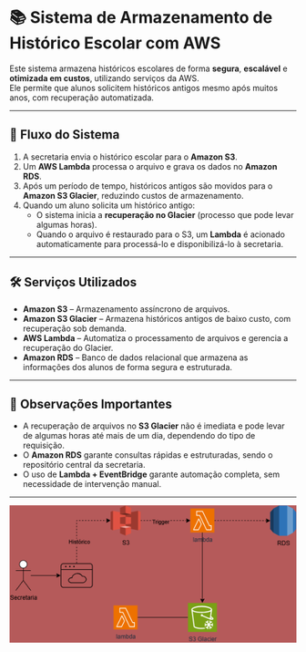 # 📚 Sistema de Armazenamento de Histórico Escolar com AWS

Este sistema armazena históricos escolares de forma **segura**, **escalável** e **otimizada em custos**, utilizando serviços da AWS.  
Ele permite que alunos solicitem históricos antigos mesmo após muitos anos, com recuperação automatizada.

---

## 🔄 Fluxo do Sistema

1. A secretaria envia o histórico escolar para o **Amazon S3**.  
2. Um **AWS Lambda** processa o arquivo e grava os dados no **Amazon RDS**.  
3. Após um período de tempo, históricos antigos são movidos para o **Amazon S3 Glacier**, reduzindo custos de armazenamento.  
4. Quando um aluno solicita um histórico antigo:  
   - O sistema inicia a **recuperação no Glacier** (processo que pode levar algumas horas).  
   - Quando o arquivo é restaurado para o S3, um **Lambda** é acionado automaticamente para processá-lo e disponibilizá-lo à secretaria.  

---

## 🛠️ Serviços Utilizados

- **Amazon S3** – Armazenamento assíncrono de arquivos.  
- **Amazon S3 Glacier** – Armazena históricos antigos de baixo custo, com recuperação sob demanda.  
- **AWS Lambda** – Automatiza o processamento de arquivos e gerencia a recuperação do Glacier.  
- **Amazon RDS** – Banco de dados relacional que armazena as informações dos alunos de forma segura e estruturada.  

---

## 📌 Observações Importantes

- A recuperação de arquivos no **S3 Glacier** não é imediata e pode levar de algumas horas até mais de um dia, dependendo do tipo de requisição.  
- O **Amazon RDS** garante consultas rápidas e estruturadas, sendo o repositório central da secretaria.  
- O uso de **Lambda + EventBridge** garante automação completa, sem necessidade de intervenção manual.  

---

![Diagrama histórico escolar](./Imagens/Diagrama-historico-escolar.png)